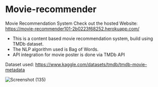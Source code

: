 # Movie-recommender
Movie Recommendation System
Check out the hosted Website: https://movie-recommender101-2b0223f68252.herokuapp.com/

* This is a content based movie recommendation system, build using TMDb dataset.
* The NLP algorithm used is Bag of Words.
* API integration for movie poster is done via TMDb API

Dataset used: https://www.kaggle.com/datasets/tmdb/tmdb-movie-metadata

![Screenshot (135)](https://github.com/sayaliambure/Movie-recommender/assets/89408981/71811009-f04f-4682-abb8-6b93d265af2a)
